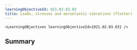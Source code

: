 ```yaml
---
learningObjectiveId: 021.02.03.03
title: Loads, stresses and aeroelastic vibrations (flutter)
---
```


```tsx eval
<LearningOBjectives learningObjectiveId={021.02.03.03} />
```

## Summary
